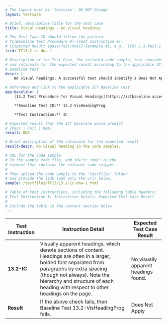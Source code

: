 ```yaml
---
# The layout must be 'testcase'; DO NOT Change
layout: testcase

# Brief, descriptive title for the test case
title: Visual Headings - no visual headings

# The Test Case ID should follow the pattern:
# TC[Baseline Test Procedure #]-[Test Instruction #]-
# [Expected Result (pass/fail/dna)]-[example #], e.g., TC05.1-1-fail-1
tcid: TC13.2-ic-dna-1

# Description of the Test Case, the included code sample, test considerations,
# and rationale for the expected result according to the applicable ICT
# Baseline test
descr: |
    No visual headings. A successful test should identify a Does Not Apply against Baseline 13.2 Visual Headings.

# Reference and link to the applicable ICT Baseline test
app-baseline: |
    [13.2 Test Procedure for Visual Headings](https://ictbaseline.access-board.gov/13Structure/#132-test-procedure-for-visual-headings-programmatic)

    **Baseline Test ID:** 13.2-VisHeadingProg

    **Test Instruction:** IC

# Expected result that the ICT Baseline would predict
# [Pass | Fail | DNA]
result: DNA

# Brief description of the rationale for the expected result
result-descr: No visual heading in the code samples.

# URL for the code sample
# In the sample code file, add id="tc_code" to the
# element that contains the relevant code snippet.
#
# Then upload the code sample to the 'testfiles' folder
# and provide the link (and only the url) below.
sample: /testfiles/TF13/13.2-ic-dna-1.html

# Table of test instructions, including the following table headers:
# Test Instruction #; Instruction Detail; Expected Test Case Result
#
# Include the table in the content section below
---
```

| Test Instruction | Instruction Detail | Expected Test Case Result |
|------------------|--------------------|---------------------------|
| **13.2-IC** | Visually apparent headings, which denote sections of content. Headings are often in a larger, bolded font separated from paragraphs by extra spacing (though not always). Note the hierarchy and structure of each heading with respect to other headings on the page. | No visually apparent headings found. |
| **Result** | If the above check fails, then Baseline Test 13.2-VisHeadingProg fails. | Does Not Apply |
